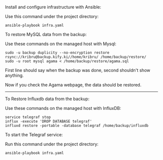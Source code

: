 Install and configure infrastructure with Ansible:

Use this command under the project directory:

    ansible-playbook infra.yaml

To restore MySQL data from the backup: 

Use these commands on the managed host with Mysql:

    sudo -u backup duplicity --no-encryption restore rsync://kribru@backup.kify.ki//home/kribru/ /home/backup/restore/
    sudo -u root mysql agama < /home/backup/restore/agama.sql

First line should say when the backup was done, second shouldn't show anything.

Now if you check the Agama webpage, the data should be restored.

---
To Restore Influxdb data from the backup:

Use these commands on the managed host with InfluxDB:

    service telegraf stop
    influx -execute 'DROP DATABASE telegraf'
    influxd restore -portable -database telegraf /home/backup/influxdb

To start the Telegraf service: 

Run this command under the project directory:

    ansible-playbook infra.yaml
